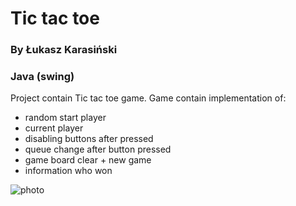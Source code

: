 # Tic tac toe
### By Łukasz Karasiński
### Java (swing)

Project contain Tic tac toe game.
Game contain implementation of:
- random start player
- current player
- disabling buttons after pressed
- queue change after button pressed
- game board clear + new game 
- information who won 

![photo](https://github.com/Nissmel/Tic-tac-toe/blob/master/KX/XO.png)
